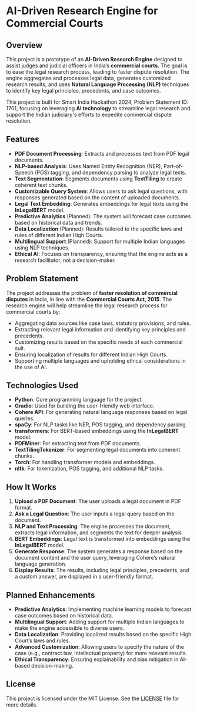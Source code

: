 # AI-Driven Research Engine for Commercial Courts

## Overview

This project is a prototype of an **AI-Driven Research Engine** designed to assist judges and judicial officers in India’s **commercial courts**. The goal is to ease the legal research process, leading to faster dispute resolution. The engine aggregates and processes legal data, generates customized research results, and uses **Natural Language Processing (NLP)** techniques to identify key legal principles, precedents, and case outcomes.

This project is built for Smart India Hackathon 2024, Problem Statement ID: 1701, focusing on leveraging **AI technology** to streamline legal research and support the Indian judiciary's efforts to expedite commercial dispute resolution.

## Features

- **PDF Document Processing**: Extracts and processes text from PDF legal documents.
- **NLP-based Analysis**: Uses Named Entity Recognition (NER), Part-of-Speech (POS) tagging, and dependency parsing to analyze legal texts.
- **Text Segmentation**: Segments documents using **TextTiling** to create coherent text chunks.
- **Customizable Query System**: Allows users to ask legal questions, with responses generated based on the content of uploaded documents.
- **Legal Text Embedding**: Generates embeddings for legal texts using the **InLegalBERT** model.
- **Predictive Analytics** (Planned): The system will forecast case outcomes based on historical data and trends.
- **Data Localization** (Planned): Results tailored to the specific laws and rules of different Indian High Courts.
- **Multilingual Support** (Planned): Support for multiple Indian languages using NLP techniques.
- **Ethical AI**: Focuses on transparency, ensuring that the engine acts as a research facilitator, not a decision-maker.

## Problem Statement

The project addresses the problem of **faster resolution of commercial disputes** in India, in line with the **Commercial Courts Act, 2015**. The research engine will help streamline the legal research process for commercial courts by:

- Aggregating data sources like case laws, statutory provisions, and rules.
- Extracting relevant legal information and identifying key principles and precedents.
- Customizing results based on the specific needs of each commercial suit.
- Ensuring localization of results for different Indian High Courts.
- Supporting multiple languages and upholding ethical considerations in the use of AI.

## Technologies Used

- **Python**: Core programming language for the project.
- **Gradio**: Used for building the user-friendly web interface.
- **Cohere API**: For generating natural language responses based on legal queries.
- **spaCy**: For NLP tasks like NER, POS tagging, and dependency parsing.
- **transformers**: For BERT-based embeddings using the **InLegalBERT** model.
- **PDFMiner**: For extracting text from PDF documents.
- **TextTilingTokenizer**: For segmenting legal documents into coherent chunks.
- **Torch**: For handling transformer models and embeddings.
- **nltk**: For tokenization, POS tagging, and additional NLP tasks.

## How It Works

1. **Upload a PDF Document**: The user uploads a legal document in PDF format.
2. **Ask a Legal Question**: The user inputs a legal query based on the document.
3. **NLP and Text Processing**: The engine processes the document, extracts legal information, and segments the text for deeper analysis.
4. **BERT Embeddings**: Legal text is transformed into embeddings using the **InLegalBERT** model.
5. **Generate Response**: The system generates a response based on the document content and the user query, leveraging Cohere’s natural language generation.
6. **Display Results**: The results, including legal principles, precedents, and a custom answer, are displayed in a user-friendly format.

## Planned Enhancements

- **Predictive Analytics**: Implementing machine learning models to forecast case outcomes based on historical data.
- **Multilingual Support**: Adding support for multiple Indian languages to make the engine accessible to diverse users.
- **Data Localization**: Providing localized results based on the specific High Court’s laws and rules.
- **Advanced Customization**: Allowing users to specify the nature of the case (e.g., contract law, intellectual property) for more relevant results.
- **Ethical Transparency**: Ensuring explainability and bias mitigation in AI-based decision-making.

## License

This project is licensed under the MIT License. See the [LICENSE](LICENSE) file for more details.
